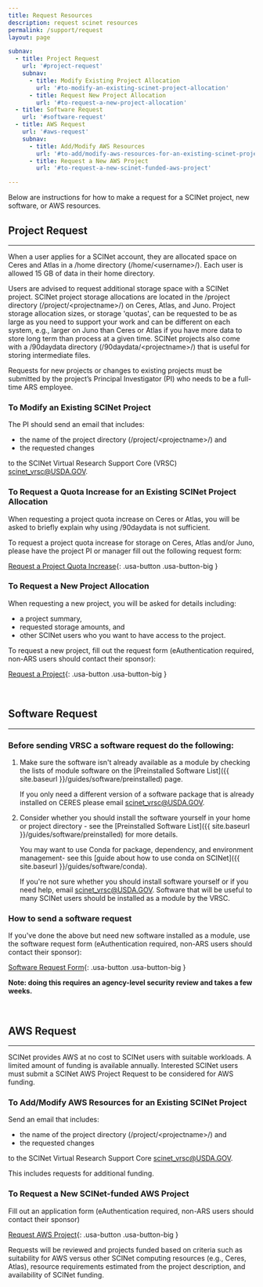 ```yaml
---
title: Request Resources
description: request scinet resources
permalink: /support/request
layout: page

subnav:
  - title: Project Request
    url: '#project-request'
    subnav:
      - title: Modify Existing Project Allocation
        url: '#to-modify-an-existing-scinet-project-allocation'
      - title: Request New Project Allocation
        url: '#to-request-a-new-project-allocation'
  - title: Software Request
    url: '#software-request'
  - title: AWS Request
    url: '#aws-request'
    subnav: 
      - title: Add/Modify AWS Resources 
        url: '#to-add/modify-aws-resources-for-an-existing-scinet-project'
      - title: Request a New AWS Project 
        url: '#to-request-a-new-scinet-funded-aws-project'

---
```


Below are instructions for how to make a request for a SCINet project, new software, or AWS resources.

## Project Request
---

When a user applies for a SCINet account, they are allocated space on Ceres and Atlas in a /home directory (/home/\<username>/). Each user is allowed 15 GB of data in their home directory.

Users are advised to request additional storage space with a SCINet project. SCINet project storage allocations are located in the /project directory (/project/\<projectname>/) on Ceres, Atlas, and Juno. Project storage allocation sizes, or storage 'quotas', can be requested to be as large as you need to support your work and can be different on each system, e.g., larger on Juno than Ceres or Atlas if you have more data to store long term than process at a given time. SCINet projects also come with a /90daydata directory (/90daydata/\<projectname>/) that is useful for storing intermediate files.

Requests for new projects or changes to existing projects must be submitted by the project’s Principal Investigator (PI) who needs to be a full-time ARS employee. 

### To Modify an Existing SCINet Project
The PI should send an email that includes:
* the name of the project directory (/project/\<projectname>/) and 
* the requested changes 

to the SCINet Virtual Research Support Core (VRSC) [scinet_vrsc@USDA.GOV](mailto:scinet_vrsc@USDA.GOV?subject=modify%20project%20allocation).

### To Request a Quota Increase for an Existing SCINet Project Allocation
When requesting a project quota increase on Ceres or Atlas, you will be asked to briefly explain why using /90daydata is not sufficient. 

To request a project quota increase for storage on Ceres, Atlas and/or Juno, please have the project PI or manager fill out the following request form:

[Request a Project Quota Increase](https://forms.office.com/g/ntnKBzJiKx){: .usa-button .usa-button-big }

### To Request a New Project Allocation
When requesting a new project, you will be asked for details including:
* a project summary, 
* requested storage amounts, and
* other SCINet users who you want to have access to the project. 

To request a new project, fill out the request form (eAuthentication required, non-ARS users should contact their sponsor):

[Request a Project](https://forms.office.com/g/wD9rYarVyn){: .usa-button .usa-button-big }

<br>

## Software Request
---
### Before sending VRSC a software request do the following:

1. Make sure the software isn't already available as a module by checking the lists of module software on the [Preinstalled Software List]({{ site.baseurl }}/guides/software/preinstalled) page.

   If you only need a different version of a software package that is already installed on CERES please email [scinet_vrsc@USDA.GOV](mailto:scinet_vrsc@USDA.GOV?subject=software%20request%20-%20add%20different%20version).

2. Consider whether you should install the software yourself in your home or project directory - see the [Preinstalled Software List]({{ site.baseurl }}/guides/software/preinstalled) for more details.

   You may want to use Conda for package, dependency, and environment management- see this [guide about how to use conda on SCINet]({{ site.baseurl }}/guides/software/conda).

   If you're not sure whether you should install software yourself or if you need help, email [scinet_vrsc@USDA.GOV](mailto:scinet_vrsc@USDA.GOV?subject=help%20with%20software). Software that will be useful to many SCINet users should be installed as a module by the VRSC.


### How to send a software request
If you've done the above but need new software installed as a module, use the software request form (eAuthentication required, non-ARS users should contact their sponsor):

[Software Request Form](https://apps.gov.powerapps.us/play/e/a3bf43b2-009c-43c2-9c4f-bcb2d87972fb/a/5b3265ab-3a98-4405-8557-01c1342690f7){: .usa-button .usa-button-big }

**Note: doing this requires an agency-level security review and takes a few weeks.**

<br>

## AWS Request
---
SCINet provides AWS at no cost to SCINet users with suitable workloads. A limited amount of funding is available annually. Interested SCINet users must submit a SCINet AWS Project Request to be considered for AWS funding.

### To Add/Modify AWS Resources for an Existing SCINet Project 
Send an email that includes:
* the name of the project directory (/project/\<projectname>/) and 
* the requested changes

to the SCINet Virtual Research Support Core [scinet_vrsc@USDA.GOV](mailto:scinet_vrsc@USDA.GOV?subject=add%20AWS%20to%20SCINet%20project). 

This includes requests for additional funding.


### To Request a New SCINet-funded AWS Project 
Fill out an application form (eAuthentication required, non-ARS users should contact their sponsor)

[Request AWS Project](https://usda-scinet.atlassian.net/servicedesk/customer/portal/4/group/13/create/63){: .usa-button .usa-button-big }

Requests will be reviewed and projects funded based on criteria such as suitability for AWS versus other SCINet computing resources (e.g., Ceres, Atlas), resource requirements estimated from the project description, and availability of SCINet funding.
